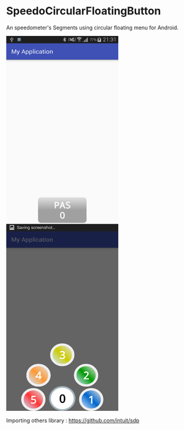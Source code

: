 # SpeedoCircularFloatingButton
An speedometer's Segments using circular floating menu for Android.

<img src="https://raw.githubusercontent.com/zserfvgy156/SpeedoCircularFloatingButton/master/Screenshot_2016-05-01-21-31-12.png" alt="GitHub" title="GitHub,Social Coding" width="300" height="500" />

<img src="https://raw.githubusercontent.com/zserfvgy156/SpeedoCircularFloatingButton/master/Screenshot_2016-05-01-21-31-16.png" alt="GitHub" title="GitHub,Social Coding" width="300" height="500" />

Importing others library :
https://github.com/intuit/sdp
